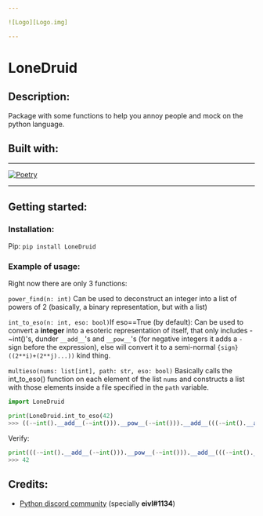 ```yaml
---

![Logo][Logo.img]

---
```

# **LoneDruid**

## Description:
Package with some functions to help you annoy people and mock on the python language.

## Built with:
---
[![Poetry][Poetry.img]][Poetry-url]

---

## Getting started:

### Installation:
Pip:
`pip install LoneDruid`

### Example of usage:

Right now there are only 3 functions:

`power_find(n: int)`
Can be used to deconstruct an integer into a list of powers of 2 (basically, a binary representation, but with a list)

`int_to_eso(n: int, eso: bool)`If eso==True (by default): Can be used to convert a **integer** into a esoteric representation of itself, that only includes -~int()'s, dunder `__add__`'s and `__pow__`'s (for negative integers it adds a `-` sign before the expression), else will convert it to a semi-normal `{sign}((2**i)+(2**j)...))` kind thing.

`multieso(nums: list[int], path: str, eso: bool)` Basically calls the int_to_eso() function on each element of the list `nums` and constructs a list with those elements inside a file specified in the `path` variable.

```python
import LoneDruid

print(LoneDruid.int_to_eso(42)
>>> ((-~int().__add__(-~int())).__pow__(-~int())).__add__(((-~int().__add__(-~int())).__pow__(-~int().__add__(-~int()).__add__(-~int())))).__add__(((-~int().__add__(-~int())).__pow__(-~int().__add__(-~int()).__add__(-~int()).__add__(-~int()).__add__(-~int()))))
```
Verify:
```py
print(((-~int().__add__(-~int())).__pow__(-~int())).__add__(((-~int().__add__(-~int())).__pow__(-~int().__add__(-~int()).__add__(-~int())))).__add__(((-~int().__add__(-~int())).__pow__(-~int().__add__(-~int()).__add__(-~int()).__add__(-~int()).__add__(-~int())))))
>>> 42
```

## Credits:

* [Python discord community](https://discord.gg/python)  (specially **eivl#1134**)

<!-- MARKDOWN LINKS & IMAGES -->
<!-- https://www.markdownguide.org/basic-syntax/#reference-style-links -->
[Poetry.img]: https://johnfraney.ca/blog/images/poetry.png
[Poetry-url]: https://python-poetry.org/
[Logo.img]: https://media.discordapp.net/attachments/470884583684964352/1066117775166283897/image.png?width=2000&height=662
[Logo.url]: https://discord.gg/python   